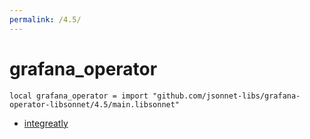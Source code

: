 ```yaml
---
permalink: /4.5/
---
```


# grafana_operator

```jsonnet
local grafana_operator = import "github.com/jsonnet-libs/grafana-operator-libsonnet/4.5/main.libsonnet"
```



* [integreatly](integreatly/index.md)